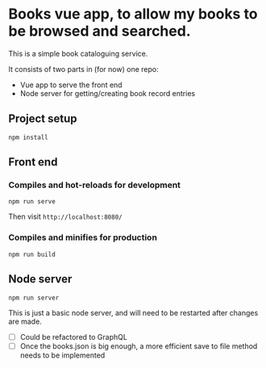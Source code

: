 # Books vue app, to allow my books to be browsed and searched.

This is a simple book cataloguing service.

It consists of two parts in (for now) one repo:

- Vue app to serve the front end
- Node server for getting/creating book record entries

## Project setup

```
npm install
```

## Front end

### Compiles and hot-reloads for development

```
npm run serve
```

Then visit `http://localhost:8080/`

### Compiles and minifies for production

```
npm run build
```

## Node server

```
npm run server
```

This is just a basic node server, and will need to be restarted after changes are made.

- [ ] Could be refactored to GraphQL
- [ ] Once the books.json is big enough, a more efficient save to file method needs to be implemented
